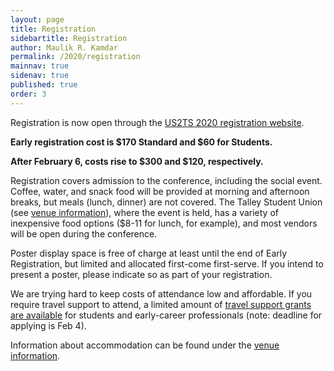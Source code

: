 ```yaml
---
layout: page
title: Registration
sidebartitle: Registration
author: Maulik R. Kamdar
permalink: /2020/registration
mainnav: true
sidenav: true
published: true
order: 3
---
```


Registration is now open through the [US2TS 2020 registration website](https://cvent.me/lVEY02).

**Early registration cost is $170 Standard and $60 for Students.** 

**After February 6, costs rise to $300 and $120, respectively.**

Registration covers admission to the conference, including the social event. Coffee, water, and snack food will be provided at morning and afternoon breaks, but meals (lunch, dinner) are not covered. The Talley Student Union (see [venue information](https://us2ts.org/2020/venue)), where the event is held, has a variety of inexpensive food options ($8-11 for lunch, for example), and most vendors will be open during the conference.

Poster display space is free of charge at least until the end of Early Registration, but limited and allocated first-come first-serve. If you intend to present a poster, please indicate so as part of your registration.

We are trying hard to keep costs of attendance low and affordable. If you require travel support to attend, a limited amount of [travel support grants are available](https://us2ts.org/2020/travel-awards) for students and early-career professionals (note: deadline for applying is Feb 4).

Information about accommodation can be found under the [venue information](https://us2ts.org/2020/venue).
